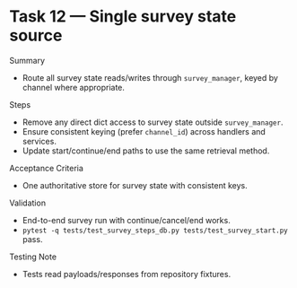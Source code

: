 # Task 12 — Single survey state source

Summary
- Route all survey state reads/writes through `survey_manager`, keyed by channel where appropriate.

Steps
- Remove any direct dict access to survey state outside `survey_manager`.
- Ensure consistent keying (prefer `channel_id`) across handlers and services.
- Update start/continue/end paths to use the same retrieval method.

Acceptance Criteria
- One authoritative store for survey state with consistent keys.

Validation
- End-to-end survey run with continue/cancel/end works.
- `pytest -q tests/test_survey_steps_db.py tests/test_survey_start.py` pass.

Testing Note
- Tests read payloads/responses from repository fixtures.


